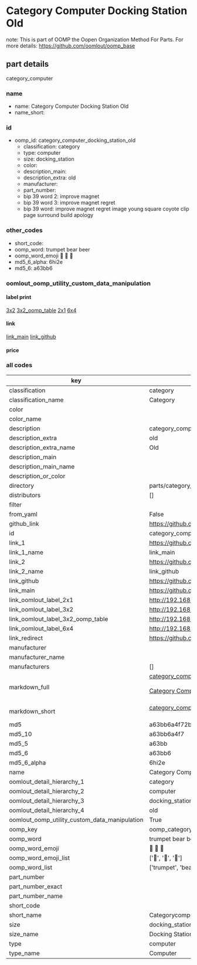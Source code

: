 # Category Computer Docking Station Old  

note: This is part of OOMP the Oopen Organization Method For Parts. For more details: https://github.com/oomlout/oomp_base

##  part details
  



category_computer



### name
* name: Category Computer Docking Station Old
* name_short: 
### id
* oomp_id: category_computer_docking_station_old
  * classification: category
  * type: computer
  * size: docking_station
  * color: 
  * description_main: 
  * description_extra: old
  * manufacturer: 
  * part_number: 
  * bip 39 word 2: improve magnet
  * bip 39 word 3: improve magnet regret
  * bip 39 word: improve magnet regret image young square coyote clip page surround build apology

### other_codes
* short_code: 
* oomp_word: trumpet bear beer
* oomp_word_emoji :trumpet: :bear: :beer:
* md5_6_alpha: 6hi2e
* md5_6: a63bb6






### oomlout_oomp_utility_custom_data_manipulation
#### label print
[3x2](http://192.168.1.245:1112/?label=oomp%206hi2e)
[3x2_oomp_table](http://192.168.1.108:1112/?label=oomp%206hi2e)
[2x1](http://192.168.1.242:1112/?label=oomp%206hi2e)
[6x4](http://192.168.1.55:1112/?label=oomp%206hi2e)    

#### link

[link_main](https://github.com/oomlout/oomlout_oomp_version_1_messy/tree/main/parts/category_computer_docking_station_old) [link_github](https://github.com/oomlout/oomlout_oomp_version_1_messy/tree/main/parts/category_computer_docking_station_old)                             

#### price







### all codes 
| key | value |  
| --- | --- |  
| classification | category |  
| classification_name | Category |  
| color |  |  
| color_name |  |  
| description | category_computer |  
| description_extra | old |  
| description_extra_name | Old |  
| description_main |  |  
| description_main_name |  |  
| description_or_color |   |  
| directory | parts/category_computer_docking_station_old |  
| distributors | [] |  
| filter |  |  
| from_yaml | False |  
| github_link | https://github.com/oomlout/oomlout_oomp_part_src/tree/main/parts/category_computer_docking_station_old |  
| id | category_computer_docking_station_old |  
| link_1 | https://github.com/oomlout/oomlout_oomp_version_1_messy/tree/main/parts/category_computer_docking_station_old |  
| link_1_name | link_main |  
| link_2 | https://github.com/oomlout/oomlout_oomp_version_1_messy/tree/main/parts/category_computer_docking_station_old |  
| link_2_name | link_github |  
| link_github | https://github.com/oomlout/oomlout_oomp_version_1_messy/tree/main/parts/category_computer_docking_station_old |  
| link_main | https://github.com/oomlout/oomlout_oomp_version_1_messy/tree/main/parts/category_computer_docking_station_old |  
| link_oomlout_label_2x1 | http://192.168.1.242:1112/?label=oomp%206hi2e |  
| link_oomlout_label_3x2 | http://192.168.1.245:1112/?label=oomp%206hi2e |  
| link_oomlout_label_3x2_oomp_table | http://192.168.1.108:1112/?label=oomp%206hi2e |  
| link_oomlout_label_6x4 | http://192.168.1.55:1112/?label=oomp%206hi2e |  
| link_redirect | https://github.com/oomlout/oomlout_oomp_version_1_messy/tree/main/parts/category_computer_docking_station_old |  
| manufacturer |  |  
| manufacturer_name |  |  
| manufacturers | [] |  
| markdown_full | [category_computer_docking_station_old](none)<br>[](none)<br>[Category Computer Docking Station Old](none)<br><br> |  
| markdown_short | [category_computer_docking_station_old](none)<br><br> |  
| md5 | a63bb6a4f72b46374dffa71569617b90 |  
| md5_10 | a63bb6a4f7 |  
| md5_5 | a63bb |  
| md5_6 | a63bb6 |  
| md5_6_alpha | 6hi2e |  
| name | Category Computer Docking Station Old |  
| oomlout_detail_hierarchy_1 | category |  
| oomlout_detail_hierarchy_2 | computer |  
| oomlout_detail_hierarchy_3 | docking_station |  
| oomlout_detail_hierarchy_4 | old |  
| oomlout_oomp_utility_custom_data_manipulation | True |  
| oomp_key | oomp_category_computer_docking_station_old |  
| oomp_word | trumpet bear beer |  
| oomp_word_emoji | :trumpet: :bear: :beer: |  
| oomp_word_emoji_list | [':trumpet:', ':bear:', ':beer:'] |  
| oomp_word_list | ['trumpet', 'bear', 'beer'] |  
| part_number |  |  
| part_number_exact |  |  
| part_number_name |  |  
| short_code |  |  
| short_name | Categorycomputer |  
| size | docking_station |  
| size_name | Docking Station |  
| type | computer |  
| type_name | Computer |  
